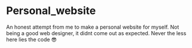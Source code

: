 # Personal_website
An honest attempt from me to make a personal website for myself. Not being a good web designer, it didnt come out as expected. Never the less here lies the code 😎
